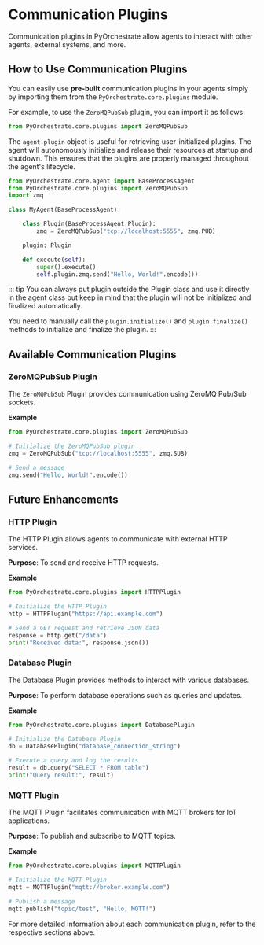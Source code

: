 # Communication Plugins

Communication plugins in PyOrchestrate allow agents to interact with other agents, external systems, and more.

## How to Use Communication Plugins

You can easily use **pre-built** communication plugins in your agents simply by importing them from the `PyOrchestrate.core.plugins` module.

For example, to use the `ZeroMQPubSub` plugin, you can import it as follows:

```python
from PyOrchestrate.core.plugins import ZeroMQPubSub
```

The `agent.plugin` object is useful for retrieving user-initialized plugins. The agent will autonomously initialize and release their resources at startup and shutdown. This ensures that the plugins are properly managed throughout the agent's lifecycle.

```python
from PyOrchestrate.core.agent import BaseProcessAgent
from PyOrchestrate.core.plugins import ZeroMQPubSub
import zmq

class MyAgent(BaseProcessAgent):

    class Plugin(BaseProcessAgent.Plugin):
        zmq = ZeroMQPubSub("tcp://localhost:5555", zmq.PUB)

    plugin: Plugin

    def execute(self):
        super().execute()
        self.plugin.zmq.send("Hello, World!".encode())
```

::: tip
You can always put plugin outside the Plugin class and use it directly in the agent class but keep in mind that the plugin will not be initialized and finalized automatically.

You need to manually call the `plugin.initialize()` and `plugin.finalize()` methods to initialize and finalize the plugin.
:::

## Available Communication Plugins

### ZeroMQPubSub Plugin

The `ZeroMQPubSub` Plugin provides communication using ZeroMQ Pub/Sub sockets.

**Example**

```python
from PyOrchestrate.core.plugins import ZeroMQPubSub

# Initialize the ZeroMQPubSub plugin
zmq = ZeroMQPubSub("tcp://localhost:5555", zmq.SUB)

# Send a message
zmq.send("Hello, World!".encode())
```

## Future Enhancements

### HTTP Plugin

The HTTP Plugin allows agents to communicate with external HTTP services.

**Purpose**: To send and receive HTTP requests.

**Example**

```python
from PyOrchestrate.core.plugins import HTTPPlugin

# Initialize the HTTP Plugin
http = HTTPPlugin("https://api.example.com")

# Send a GET request and retrieve JSON data
response = http.get("/data")
print("Received data:", response.json())
```

### Database Plugin

The Database Plugin provides methods to interact with various databases.

**Purpose**: To perform database operations such as queries and updates.

**Example**

```python
from PyOrchestrate.core.plugins import DatabasePlugin

# Initialize the Database Plugin
db = DatabasePlugin("database_connection_string")

# Execute a query and log the results
result = db.query("SELECT * FROM table")
print("Query result:", result)
```

### MQTT Plugin

The MQTT Plugin facilitates communication with MQTT brokers for IoT applications.

**Purpose**: To publish and subscribe to MQTT topics.

**Example**

```python
from PyOrchestrate.core.plugins import MQTTPlugin

# Initialize the MQTT Plugin
mqtt = MQTTPlugin("mqtt://broker.example.com")

# Publish a message
mqtt.publish("topic/test", "Hello, MQTT!")
```

For more detailed information about each communication plugin, refer to the respective sections above.
